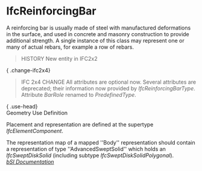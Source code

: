 IfcReinforcingBar
=================
A reinforcing bar is usually made of steel with manufactured deformations in
the surface, and used in concrete and masonry construction to provide
additional strength. A single instance of this class may represent one or many
of actual rebars, for example a row of rebars.  
  
> HISTORY  New entity in IFC2x2  
  
{ .change-ifc2x4}  
> IFC 2x4 CHANGE  All attributes are optional now. Several attributes are
> deprecated; their information now provided by _IfcReinforcingBarType_.
> Attribute _BarRole_ renamed to _PredefinedType_.  
  
{ .use-head}  
Geometry Use Definition  
  
Placement and representation are defined at the supertype
_IfcElementComponent_.  
  
The representation map of a mapped ''Body'' representation should contain a
representation of type ''AdvancedSweptSolid'' which holds an
_IfcSweptDiskSolid_ (including subtype _IfcSweptDiskSolidPolygonal_).  
[ _bSI
Documentation_](https://standards.buildingsmart.org/IFC/DEV/IFC4_2/FINAL/HTML/schema/ifcstructuralelementsdomain/lexical/ifcreinforcingbar.htm)


